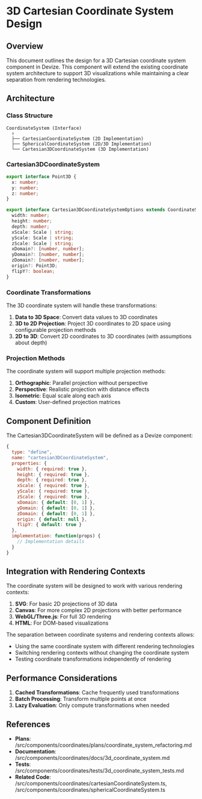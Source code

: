 # 3D Cartesian Coordinate System Design

## Overview

This document outlines the design for a 3D Cartesian coordinate system component in Devize. This component will extend the existing coordinate system architecture to support 3D visualizations while maintaining a clear separation from rendering technologies.

## Architecture

### Class Structure

```
CoordinateSystem (Interface)
  ↑
  ├── CartesianCoordinateSystem (2D Implementation)
  ├── SphericalCoordinateSystem (2D/3D Implementation)
  └── Cartesian3DCoordinateSystem (3D Implementation)
```

### Cartesian3DCoordinateSystem

```typescript
export interface Point3D {
  x: number;
  y: number;
  z: number;
}

export interface Cartesian3DCoordinateSystemOptions extends CoordinateSystemOptions {
  width: number;
  height: number;
  depth: number;
  xScale: Scale | string;
  yScale: Scale | string;
  zScale: Scale | string;
  xDomain?: [number, number];
  yDomain?: [number, number];
  zDomain?: [number, number];
  origin?: Point3D;
  flipY?: boolean;
}
```

### Coordinate Transformations

The 3D coordinate system will handle these transformations:

1. **Data to 3D Space**: Convert data values to 3D coordinates
2. **3D to 2D Projection**: Project 3D coordinates to 2D space using configurable projection methods
3. **2D to 3D**: Convert 2D coordinates to 3D coordinates (with assumptions about depth)

### Projection Methods

The coordinate system will support multiple projection methods:

1. **Orthographic**: Parallel projection without perspective
2. **Perspective**: Realistic projection with distance effects
3. **Isometric**: Equal scale along each axis
4. **Custom**: User-defined projection matrices

## Component Definition

The Cartesian3DCoordinateSystem will be defined as a Devize component:

```javascript
{
  type: "define",
  name: "cartesian3DCoordinateSystem",
  properties: {
    width: { required: true },
    height: { required: true },
    depth: { required: true },
    xScale: { required: true },
    yScale: { required: true },
    zScale: { required: true },
    xDomain: { default: [0, 1] },
    yDomain: { default: [0, 1] },
    zDomain: { default: [0, 1] },
    origin: { default: null },
    flipY: { default: true }
  },
  implementation: function(props) {
    // Implementation details
  }
}
```

## Integration with Rendering Contexts

The coordinate system will be designed to work with various rendering contexts:

1. **SVG**: For basic 2D projections of 3D data
2. **Canvas**: For more complex 2D projections with better performance
3. **WebGL/Three.js**: For full 3D rendering
4. **HTML**: For DOM-based visualizations

The separation between coordinate systems and rendering contexts allows:
- Using the same coordinate system with different rendering technologies
- Switching rendering contexts without changing the coordinate system
- Testing coordinate transformations independently of rendering

## Performance Considerations

1. **Cached Transformations**: Cache frequently used transformations
2. **Batch Processing**: Transform multiple points at once
3. **Lazy Evaluation**: Only compute transformations when needed

## References

- **Plans**: /src/components/coordinates/plans/coordinate_system_refactoring.md
- **Documentation**: /src/components/coordinates/docs/3d_coordinate_system.md
- **Tests**: /src/components/coordinates/tests/3d_coordinate_system_tests.md
- **Related Code**: /src/components/coordinates/cartesianCoordinateSystem.ts, /src/components/coordinates/sphericalCoordinateSystem.ts
